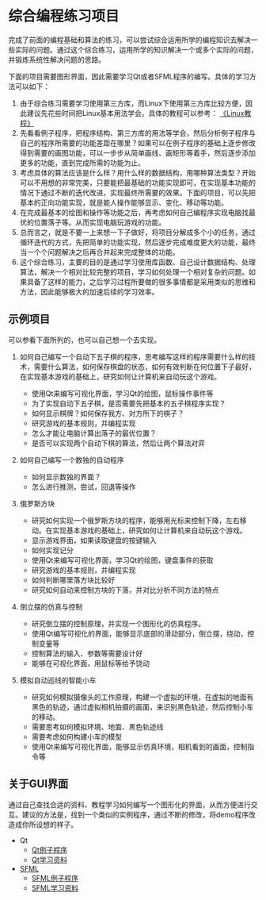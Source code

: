 # 综合编程练习项目

完成了前面的编程基础和算法的练习，可以尝试综合运用所学的编程知识去解决一些实际的问题。通过这个综合练习，运用所学的知识解决一个或多个实际的问题，并锻炼系统性解决问题的思路。

下面的项目需要图形界面，因此需要学习Qt或者SFML程序的编写。具体的学习方法可以如下：
1. 由于综合练习需要学习使用第三方库，而Linux下使用第三方库比较方便，因此建议先花些时间把Linux基本用法学会。具体的教程可以参考： [《Linux教程》](../6_tools/linux/README.md)
2. 先看看例子程序，把程序结构、第三方库的用法等学会，然后分析例子程序与自己的程序所需要的功能差距在哪里？如果可以在例子程序的基础上逐步修改得到需要的画图功能，可以一步步从简单画线、画矩形等着手，然后逐步添加更多的功能，直到完成所需的功能为止。
3. 考虑具体的算法应该是什么样？用什么样的数据结构，用哪种算法类型？开始可以不用想的非常完美，只要能把最基础的功能实现即可，在实现基本功能的情况下通过不断的迭代改进，实现最终所需要的效果。下面的项目，可以先把基本的正向功能实现，就是能人操作能够显示、变化、移动等功能。
4. 在完成最基本的绘图和操作等功能之后，再考虑如何自己编程序实现电脑找最优的位置落子等。从而实现电脑玩游戏的功能。
5. 总而言之，就是不要一上来想一下子做好，将项目分解成多个小的任务，通过循环迭代的方式，先把简单的功能实现，然后逐步完成难度更大的功能，最终当一个个问题解决之后再合并起来完成整体的功能。
6. 这个综合练习，主要的目的是通过学习使用库函数、自己设计数据结构、处理算法，解决一个相对比较完整的项目，学习如何处理一个相对复杂的问题。如果具备了这样的能力，之后学习过程所要做的很多事情都是采用类似的思维和方法，因此能够极大的加速后续的学习效率。


## 示例项目

可以参看下面所列的，也可以自己想一个去实现。

1. 如何自己编写一个自动下五子棋的程序，思考编写这样的程序需要什么样的技术，需要什么算法，如何保存棋盘的状态，如何有效判断在何位置下子最好，在实现基本游戏的基础上，研究如何让计算机来自动玩这个游戏。
    - 使用Qt来编写可视化界面，学习Qt的绘图，鼠标操作事件等
    - 为了实现自动下五子棋，是否需要先把基本的五子棋程序实现？
    - 如何显示棋牌？如何保存我方、对方所下的棋子？
    - 研究游戏的基本规则，并编程实现
    - 怎么才能让电脑计算出落子的最优位置？
    - 是否可以实现两个自动下棋的算法，然后让两个算法对弈


2. 如何自己编写一个数独的自动程序
    - 如何显示数独的界面？
    - 怎么进行推测，尝试，回退等操作

3. 俄罗斯方块
    - 研究如何实现一个俄罗斯方块的程序，能够用光标来控制下降，左右移动。在实现基本游戏的基础上，研究如何让计算机来自动玩这个游戏。
    - 显示游戏界面，如果读取键盘的按键输入
    - 如何实现记分
    - 使用Qt来编写可视化界面，学习Qt的绘图，键盘事件的获取
    - 研究游戏的基本规则，并编程实现
    - 如何判断哪里落方块比较好
    - 研究如何自动来控制方块的下落，并对比分析不同方法的特点

4. 倒立摆的仿真与控制
    - 研究倒立摆的控制原理，并实现一个图形化的仿真程序。
    - 使用Qt编写可视化的界面，能够显示底部的滑动部分，倒立摆，绕动，控制变量等
    - 控制算法的输入、参数等需要设计好
    - 能够在可视化界面，用鼠标等给予饶动

5. 模拟自动巡线的智能小车
    - 研究如何模拟摄像头的工作原理，构建一个虚拟的环境，在虚拟的地面有黑色的轨迹，通过虚拟相机拍摄的画面，来识别黑色轨迹，然后控制小车的移动。
    - 需要思考如何模拟环境、地面、黑色轨迹线
    - 需要考虑如何构建小车的模型
    - 使用Qt来编写可视化界面，能够显示仿真环境，相机看到的画面，控制指令等


## 关于GUI界面
通过自己查找合适的资料、教程学习如何编写一个图形化的界面，从而方便进行交互。建议的方法是，找到一个类似的实例程序，通过不断的修改，将demo程序改造成你所设想的样子。

* Qt
    - [Qt例子程序](qt_demos)
    - [Qt学习资料](https://gitee.com/pi-lab/resources/tree/master/books/qt)
* [SFML](https://github.com/SFML/SFML)
    - [SFML例子程序](sfml_demos)
    - [SFML学习资料](https://gitee.com/pi-lab/resources/tree/master/books/sfml/SFML-2.5.1_doc)

